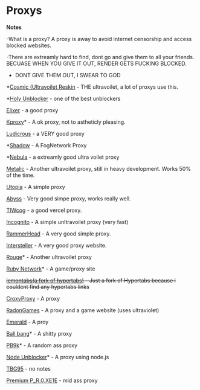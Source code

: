 # Proxys 

**Notes**

-What is a proxy? A proxy is away to avoid internet censorship and access blocked websites. 

-There are extreamly hard to find, dont go and give them to all your friends. BECUASE WHEN YOU GIVE IT OUT, RENDER GETS FUCKING BLOCKED.

- DONT GIVE THEM OUT, I SWEAR TO GOD
 
*[Cosmic (Ultravoilet Reskin](https://letslearn-math.xyz/) - THE ultravoilet, a lot of proxys use this.

*[Holy Unblocker](https://responsible-silk-celestite.glitch.me) - one of the best unblockers 

[Elixer](https://cerryx.net/) - a good proxy

[Kproxy](https://192.95.4.124/)* - A ok proxy, not to astheticly pleasing. 

[Ludicrous](https://thaleyl.studyschooltoday.eu.org/) - a VERY good proxy

*[Shadow](https://somber-eggplant-people.glitch.me/) - A FogNetwork Proxy

*[Nebula](https://schoolstatus.glitch.me/) - a extreamly good ultra voilet proxy

[Metalic](https://birdfood.gq/) - Another ultravoilet proxy, still in heavy development. Works 50% of the time.

[Utopia](https://learningprep.xyz/) - A simple proxy

[Abyss](https://panel.redsteedstudios.com/) - Very good simpe proxy, works really well.

[TIWcog](https://starttiw.vercel.app/static/index.html) - a good vercel proxy.

[Incognito](https://justicehs.herokuapp.com/) - A simple unltravoilet proxy (very fast)

[RammerHead](https://reading-helper.cf/) - A very good simple proxy.

[Intersteller](https://yxzy.mathewparkin.com/) - A very good proxy website.

[Rouge](https://lakesidetuition.info/)* - Another ultravoilet proxy

[Ruby Network](https://rubynetwork.tech/search)* - A game/proxy site

~~[lemontabs(a fork of hypertabs)](https://lemontabs.onrender.com/) - Just a fork of Hypertabs because i couldent find any hypertabs links~~

[CroxyProxy](https://www.a.cpfrx.info/) - A proxy

[RadonGames](https://rdg.scythx.cf/) - A proxy and a game website (uses ultraviolet)

[Emerald](https://ill.malmo.cl/) - A proy

[Ball bang](https://math.appnaz.com/)* - A shitty proxy

[PB9k](https://synik.gq/)* - A random ass proxy

[Node Unblocker](https://science-quizzez.vercel.app/)* - A proxy using node.js

[TBG95](https://education-live.fun/) - no notes

[Premium P_R.0.XE1E](https://search.bestmathbooks.online/) - mid ass proxy
